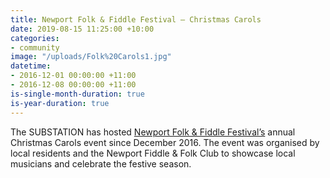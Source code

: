 ```yaml
---
title: Newport Folk & Fiddle Festival – Christmas Carols
date: 2019-08-15 11:25:00 +10:00
categories:
- community
image: "/uploads/Folk%20Carols1.jpg"
datetime:
- 2016-12-01 00:00:00 +11:00
- 2016-12-08 00:00:00 +11:00
is-single-month-duration: true
is-year-duration: true
---
```


The SUBSTATION has hosted [Newport Folk & Fiddle Festival’s](https://www.nffc.org.au/) annual Christmas Carols event since December 2016. The event was organised by local residents and the Newport Fiddle & Folk Club to showcase local musicians and celebrate the festive season. 